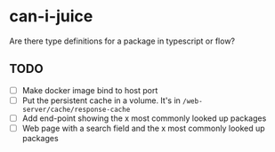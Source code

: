 # can-i-juice
Are there type definitions for a package in typescript or flow?

## TODO
- [ ] Make docker image bind to host port
- [ ] Put the persistent cache in a volume. It's in `/web-server/cache/response-cache`
- [ ] Add end-point showing the x most commonly looked up packages
- [ ] Web page with a search field and the x most commonly looked up packages
